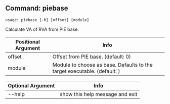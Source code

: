 ## Command: piebase ##
```
usage: piebase [-h] [offset] [module]
```
Calculate VA of RVA from PIE base.  

| Positional Argument | Info |
|---------------------|------|
| offset | Offset from PIE base. (default: 0) |
| module | Module to choose as base. Defaults to the target executable. (default: ) |

| Optional Argument | Info |
|---------------------|------|
| --help | show this help message and exit |



